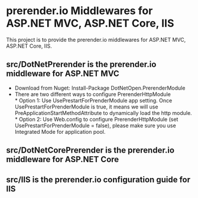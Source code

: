 # prerender.io Middlewares for ASP.NET MVC, ASP.NET Core, IIS
This project is to provide the prerender.io middlewares for ASP.NET MVC, ASP.NET Core, IIS.

## src/DotNetPrerender is the prerender.io middleware for ASP.NET MVC

* Download from Nuget: Install-Package DotNetOpen.PrerenderModule   
* There are two different ways to configure PrerenderHttpModule   
      * Option 1: Use UsePrestartForPrenderModule app setting. Once UsePrestartForPrenderModule is true, it means we will use PreApplicationStartMethodAttribute to dynamically load the http module.
      * Option 2: Use Web.config to configure PrerenderHttpModule (set UsePrestartForPrenderModule = false), please make sure you use Integrated Mode for application pool.

## src/DotNetCorePrerender is the prerender.io middleware for ASP.NET Core
## src/IIS is the prerender.io configuration guide for IIS

